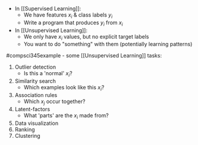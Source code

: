 - In [[Supervised Learning]]:
	- We have features $x_i$ & class labels $y_i$
	- Write a program that produces $y_i$ from $x_i$
- In [[Unsupervised Learning]]:
	- We only have $x_i$ values, but no explicit target labels
	- You want to do "something" with them (potentially learning patterns)

#compsci345example - some [[Unsupervised Learning]] tasks:
1. Outlier detection
	- Is this a 'normal' $x_i$?
2. Similarity search
	- Which examples look like this $x_i$?
3. Association rules
	- Which $x_j$ occur together?
4. Latent-factors
	- What 'parts' are the $x_i$ made from?
1. Data visualization
2. Ranking
3. Clustering